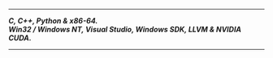 -----------------

___C, C++, Python & x86-64.___      
___Win32 / Windows NT, Visual Studio, Windows SDK, LLVM & NVIDIA CUDA.___    

---------------
